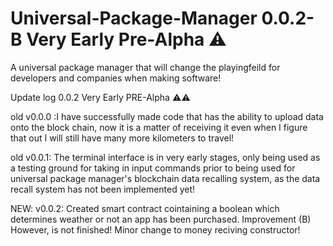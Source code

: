 # Universal-Package-Manager 0.0.2-B Very Early Pre-Alpha ⚠
A universal package manager that will change the playingfeild for developers and companies when making software!

Update log 0.0.2 Very Early PRE-Alpha ⚠⚠

old v0.0.0 :I have successfully made code that has the ability to upload data onto the block chain, now it is a matter of receiving it even when I figure that out I will still have many more kilometers to travel!

old v0.0.1: The terminal interface is in very early stages, only being used as a testing ground for taking in input commands prior to being used for universal package manager's blockchain data recalling system, as the data recall system has not been implemented yet!

NEW: v0.0.2: Created smart contract cointaining a boolean which determines weather or not an app has been purchased. Improvement (B) However, is not finished! Minor change to money reciving constructor!
